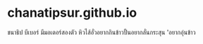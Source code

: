 # chanatipsur.github.io
ชนาธิป บีเบอร์ มีมอเตอร์สองตัว 
หิวไส้อั่วอยากกินข้าวปั้นอยากลั่นกระสุน 
 'อยากอุ่นข้าว